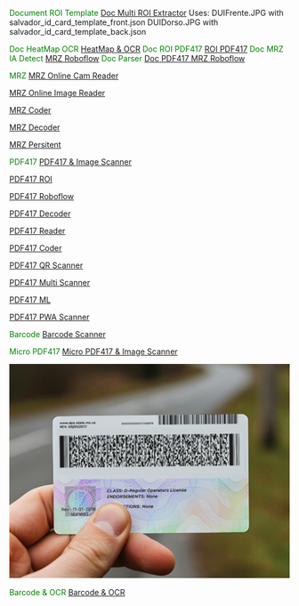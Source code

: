 <span style="color:green;">Document ROI Template</span> [Doc Multi ROI Extractor](https://ravendano014.github.io/mrz/DocTemplate.html)
Uses: 
  DUIFrente.JPG with salvador_id_card_template_front.json
  DUIDorso.JPG with salvador_id_card_template_back.json

<span style="color:green;">Doc HeatMap OCR</span> [HeatMap & OCR](https://ravendano014.github.io/mrz/DocHeatMap.html)
<span style="color:green;">Doc ROI PDF417</span> [ROI PDF417](https://ravendano014.github.io/mrz/DocROI.html)
<span style="color:green;">Doc MRZ IA Detect</span> [MRZ Roboflow](https://ravendano014.github.io/mrz/DocRoboflow.html)
<span style="color:green;">Doc Parser</span> [Doc PDF417 MRZ Roboflow](https://ravendano014.github.io/mrz/DocParser.html)

<span style="color:green;">MRZ</span> [MRZ Online Cam Reader](https://ravendano014.github.io/mrz/)

[MRZ Online Image Reader](https://ravendano014.github.io/mrz/MRZFeed.html)

[MRZ Coder](https://ravendano014.github.io/mrz/MRZGen.html)

[MRZ Decoder](https://ravendano014.github.io/mrz/MRZReaderParser.html)

[MRZ Persitent](https://ravendano014.github.io/mrz/mrz.html)

<span style="color:green;">PDF417</span>  [PDF417 & Image Scanner](https://ravendano014.github.io/mrz/PDF417Scanner.html)

[PDF417 ROI](https://ravendano014.github.io/mrz/PDF417ROI.html)

[PDF417 Roboflow](https://ravendano014.github.io/mrz/PDF417Roboflow.html)

[PDF417 Decoder](https://ravendano014.github.io/mrz/PDF417Decoder.html)

[PDF417 Reader](https://ravendano014.github.io/mrz/PDF417Reader.html)

[PDF417 Coder](https://ravendano014.github.io/mrz/PDF417Coder.html)

[PDF417 QR Scanner](https://ravendano014.github.io/mrz/PDF417QR.html)

[PDF417 Multi Scanner](https://ravendano014.github.io/mrz/PDF417Multi.html)

[PDF417 ML](https://ravendano014.github.io/mrz/PDF417ML.html)

[PDF417 PWA Scanner](https://ravendano014.github.io/mrz/PDF417PWA.html)

<span style="color:green;">Barcode</span> [Barcode Scanner](https://ravendano014.github.io/mrz/Barcode.html)

<span style="color:green;">Micro PDF417</span>  [Micro PDF417 & Image Scanner](https://ravendano014.github.io/mrz/MicroPDF417Scanner.html)

![Sample PDF417](aamva-barcode-parser-tutorial-pdf417-example.jpg)

<span style="color:green;">Barcode & OCR</span> [Barcode & OCR](https://ravendano014.github.io/mrz/CAFOCR.html)






